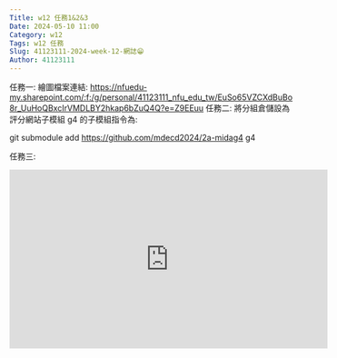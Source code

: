 ```yaml
---
Title: w12 任務1&2&3
Date: 2024-05-10 11:00
Category: w12
Tags: w12 任務
Slug: 41123111-2024-week-12-網誌😁
Author: 41123111
---
```

任務一:
繪圖檔案連結:
https://nfuedu-my.sharepoint.com/:f:/g/personal/41123111_nfu_edu_tw/EuSo65VZCXdBuBo8r_UuHoQBxcIrVMDLBY2hkap6bZuQ4Q?e=Z9EEuu
任務二:
將分組倉儲設為評分網站子模組
g4 的子模組指令為:

git submodule add https://github.com/mdecd2024/2a-midag4 g4

任務三:
<iframe width="560" height="315" src="https://www.youtube.com/embed/5kPKnJGiilk?si=96_nVHSMRtoJz6op" title="YouTube video player" frameborder="0" allow="accelerometer; autoplay; clipboard-write; encrypted-media; gyroscope; picture-in-picture; web-share" referrerpolicy="strict-origin-when-cross-origin" allowfullscreen></iframe>